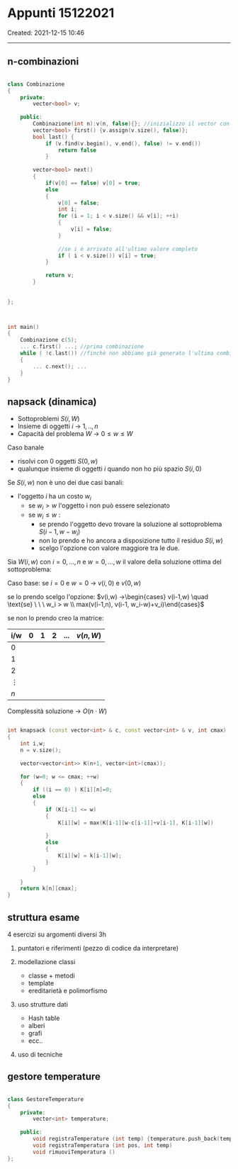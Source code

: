 # Appunti 15122021
Created: 2021-12-15 10:46
- - - 

## n-combinazioni
```c++

class Combinazione
{
	private:
		vector<bool> v;
	
	public:
		Combinazione(int n):v(n, false){}; //inizializzo il vector con soli 0
		vector<bool> first() {v.assign(v.size(), false)};
		bool last() {
			if (v.find(v.begin(), v.end(), false) != v.end())
				return false
			}
	
		vector<bool> next()
		{
			if(v[0] == false) v[0] = true;
			else
			{
				v[0] = false;
				int i;
				for (i = 1; i < v.size() && v[i]; ++i)
				{
					v[i] = false;
				}
				
				//se i è arrivato all'ultimo valore completo
				if ( i < v.size()) v[i] = true;
			}
			
			return v;
		}
	
	
};



int main()
{
	Combinazione c(5);
	... c.first() ...; //prima combinazione
	while ( !c.last()) //finchè non abbiamo già generato l'ultima combinazione
	{
		... c.next(); ...
	}
}
```


## napsack (dinamica)
- Sottoproblemi $S(i,W)$
- Insieme di oggetti $i$ -> $1,..,n$
- Capacità del problema $W$ -> $0\leq w \leq W$

Caso banale
- risolvi con 0 oggetti $S(0,w)$
- qualunque insieme di oggetti $i$ quando non ho più spazio $S(i,0)$

Se $S(i,w)$ non è uno dei due casi banali:
- l'oggetto $i$ ha un costo $w_i$
	- se $w_i > w$ l'oggetto i non può essere selezionato
	- se $w_i \leq w$ :
		- se prendo l'oggetto devo trovare la soluzione al sottoproblema $S(i-1, w-w_i)$
		- non lo prendo e ho ancora a disposizione tutto il residuo $S(i,w)$
		- scelgo l'opzione con valore maggiore tra le due.

Sia $W(i,w)$ con $i=0,\dots,n$ e $w=0,\dots,w$ il valore della soluzione ottima del sottoproblema:

Caso base: se $i=0$ e $w=0$ -> $v(i,0)$ e $v(0,w)$

se lo prendo scelgo l'opzione: $v(i,w) ->\begin{cases} v(i-1,w) \quad \text{se} \ \ \ w_i > w \\ max(v(i-1,n), v(i-1, w_i-w)+v_i)\end{cases}$


se non lo prendo creo la matrice:

| i/w      | 0   | 1   | 2   | ... | $v(n,W)$ |
| -------- | --- | --- | --- | --- | -------- |
| 0        |     |     |     |     |          |
| 1        |     |     |     |     |          |
| 2        |     |     |     |     |          |
| $\vdots$ |     |     |     |     |          |
| $n$      |     |     |     |     |          | 

Complessità soluzione -> $O(n\cdot W)$

```c++

int knapsack (const vector<int> & c, const vector<int> & v, int cmax)
{
	int i,w;
	n = v.size();
	
	vector<vector<int>> K(n+1, vector<int>(cmax));
	
	for (w=0; w <= cmax; ++w)
	{
		if ((i == 0) ) K[i][n]=0;
		else
		{
			if (K[i-1] <= w)
			{
				K[i][w] = max(K[i-1][w-c[i-1]]+v[i-1], K[i-1][w])
					
			}
			else
			{
				K[i][w] = k[i-1][w];
			}
		}
			
	}
	return k[n][cmax];
}
```


## struttura esame
4 esercizi su argomenti diversi
3h
1. puntatori e riferimenti (pezzo di codice da interpretare)
2. modellazione classi
	- classe + metodi
	- template
	- ereditarietà e polimorfismo

3. uso strutture dati
	- Hash table
	- alberi
	- grafi
	- ecc..

4. uso di tecniche


## gestore temperature
```c++

class GestoreTemperature
{
	private:
		vector<int> temperature;
	
	public:
		void registraTemperature (int temp) {temperature.push_back(temp)};
		void registraTemperatura (int pos, int temp)
		void rimuoviTemperatura ()
};

```